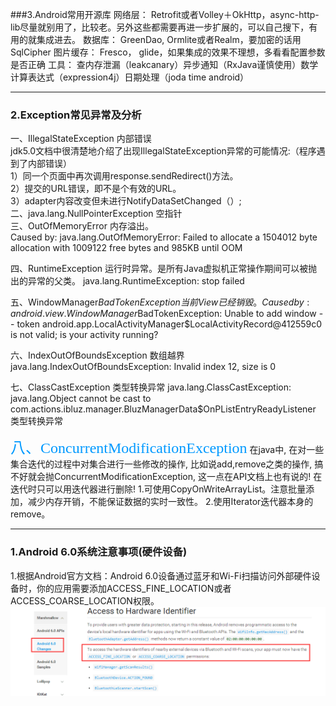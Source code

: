 ###3.Android常用开源库
网络层： Retrofit或者Volley＋OkHttp，async-http-lib尽量就别用了，比较老。另外这些都需要再进一步扩展的，可以自己搜下，有用的就集成进去。
数据库： GreenDao, Ormlite或者Realm，要加密的话用SqlCipher
图片缓存： Fresco， glide，如果集成的效果不理想，多看看配置参数是否正确
工具： 查内存泄漏（leakcanary）异步通知（RxJava谨慎使用）数学计算表达式（expression4j）日期处理（joda time android）

***
### 2.Exception常见异常及分析
一、IllegalStateException   内部错误  
jdk5.0文档中很清楚地介绍了出现IllegalStateException异常的可能情况:（程序遇到了内部错误）  
1）同一个页面中再次调用response.sendRedirect()方法。  
2）提交的URL错误，即不是个有效的URL。  
3）adapter内容改变但未进行NotifyDataSetChanged（）;  
二、java.lang.NullPointerException        空指针  
三、OutOfMemoryError                      内存溢出。  
Caused by: java.lang.OutOfMemoryError: Failed to allocate a 1504012 byte allocation with 1009122 free bytes and 985KB until OOM  

四、RuntimeException                          运行时异常。是所有Java虚拟机正常操作期间可以被抛出的异常的父类。
java.lang.RuntimeException: stop failed  

五、WindowManager$BadTokenException   当前View已经销毁。
Caused by: android.view.WindowManager$BadTokenException: Unable to add window -- token android.app.LocalActivityManager$LocalActivityRecord@412559c0 is not valid; is your activity running?  

六、IndexOutOfBoundsException         数组越界
java.lang.IndexOutOfBoundsException: Invalid index 12, size is 0

七、ClassCastException                     类型转换异常
java.lang.ClassCastException: java.lang.Object cannot be cast to com.actions.ibluz.manager.BluzManagerData$OnPListEntryReadyListener  类型转换异常

<font color=#0099ff size=5 face="黑体">八、ConcurrentModificationException</font>
在java中, 在对一些集合迭代的过程中对集合进行一些修改的操作, 比如说add,remove之类的操作, 搞不好就会抛ConcurrentModificationException, 这一点在API文档上也有说的!   在迭代时只可以用迭代器进行删除!
1.可使用CopyOnWriteArrayList。注意批量添加，减少内存开销，不能保证数据的实时一致性。
2.使用Iterator迭代器本身的remove。

***
### 1.Android 6.0系统注意事项(硬件设备)
1.根据Android官方文档：Android 6.0设备通过蓝牙和Wi-Fi扫描访问外部硬件设备时，你的应用需要添加ACCESS_FINE_LOCATION或者ACCESS_COARSE_LOCATION权限。
![](https://raw.githubusercontent.com/misparking/Daily-record/master/resources/images/hardware_20151107.png)
